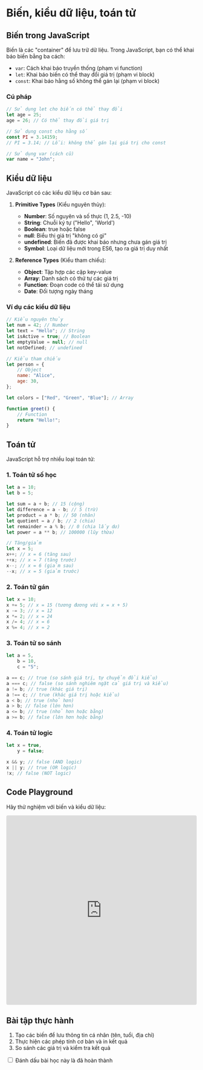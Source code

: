 # Biến, kiểu dữ liệu, toán tử

## Biến trong JavaScript

Biến là các "container" để lưu trữ dữ liệu. Trong JavaScript, bạn có thể khai báo biến bằng ba cách:

-   `var`: Cách khai báo truyền thống (phạm vi function)
-   `let`: Khai báo biến có thể thay đổi giá trị (phạm vi block)
-   `const`: Khai báo hằng số không thể gán lại (phạm vi block)

### Cú pháp

```javascript
// Sử dụng let cho biến có thể thay đổi
let age = 25;
age = 26; // Có thể thay đổi giá trị

// Sử dụng const cho hằng số
const PI = 3.14159;
// PI = 3.14; // Lỗi: không thể gán lại giá trị cho const

// Sử dụng var (cách cũ)
var name = "John";
```

## Kiểu dữ liệu

JavaScript có các kiểu dữ liệu cơ bản sau:

1. **Primitive Types** (Kiểu nguyên thủy):

    - **Number**: Số nguyên và số thực (1, 2.5, -10)
    - **String**: Chuỗi ký tự ("Hello", 'World')
    - **Boolean**: true hoặc false
    - **null**: Biểu thị giá trị "không có gì"
    - **undefined**: Biến đã được khai báo nhưng chưa gán giá trị
    - **Symbol**: Loại dữ liệu mới trong ES6, tạo ra giá trị duy nhất

2. **Reference Types** (Kiểu tham chiếu):
    - **Object**: Tập hợp các cặp key-value
    - **Array**: Danh sách có thứ tự các giá trị
    - **Function**: Đoạn code có thể tái sử dụng
    - **Date**: Đối tượng ngày tháng

### Ví dụ các kiểu dữ liệu

```javascript
// Kiểu nguyên thủy
let num = 42; // Number
let text = "Hello"; // String
let isActive = true; // Boolean
let emptyValue = null; // null
let notDefined; // undefined

// Kiểu tham chiếu
let person = {
    // Object
    name: "Alice",
    age: 30,
};

let colors = ["Red", "Green", "Blue"]; // Array

function greet() {
    // Function
    return "Hello!";
}
```

## Toán tử

JavaScript hỗ trợ nhiều loại toán tử:

### 1. Toán tử số học

```javascript
let a = 10;
let b = 5;

let sum = a + b; // 15 (cộng)
let difference = a - b; // 5 (trừ)
let product = a * b; // 50 (nhân)
let quotient = a / b; // 2 (chia)
let remainder = a % b; // 0 (chia lấy dư)
let power = a ** b; // 100000 (lũy thừa)

// Tăng/giảm
let x = 5;
x++; // x = 6 (tăng sau)
++x; // x = 7 (tăng trước)
x--; // x = 6 (giảm sau)
--x; // x = 5 (giảm trước)
```

### 2. Toán tử gán

```javascript
let x = 10;
x += 5; // x = 15 (tương đương với x = x + 5)
x -= 3; // x = 12
x *= 2; // x = 24
x /= 4; // x = 6
x %= 4; // x = 2
```

### 3. Toán tử so sánh

```javascript
let a = 5,
    b = 10,
    c = "5";

a == c; // true (so sánh giá trị, tự chuyển đổi kiểu)
a === c; // false (so sánh nghiêm ngặt cả giá trị và kiểu)
a != b; // true (khác giá trị)
a !== c; // true (khác giá trị hoặc kiểu)
a < b; // true (nhỏ hơn)
a > b; // false (lớn hơn)
a <= b; // true (nhỏ hơn hoặc bằng)
a >= b; // false (lớn hơn hoặc bằng)
```

### 4. Toán tử logic

```javascript
let x = true,
    y = false;

x && y; // false (AND logic)
x || y; // true (OR logic)
!x; // false (NOT logic)
```

## Code Playground

Hãy thử nghiệm với biến và kiểu dữ liệu:

<div class="code-playground">
<iframe src="https://stackblitz.com/edit/js-playground-polytuts-variables?embed=1&file=index.js&hideNavigation=1" style="width:100%; height:500px; border:0; border-radius: 4px; overflow:hidden;"></iframe>
</div>

## Bài tập thực hành

1. Tạo các biến để lưu thông tin cá nhân (tên, tuổi, địa chỉ)
2. Thực hiện các phép tính cơ bản và in kết quả
3. So sánh các giá trị và kiểm tra kết quả

<div class="progress-tracker">
<input type="checkbox" id="completed-variables" name="completed-variables">
<label for="completed-variables">Đánh dấu bài học này là đã hoàn thành</label>
</div>

<script>
document.addEventListener('DOMContentLoaded', () => {
  const checkbox = document.getElementById('completed-variables');
  
  if (localStorage.getItem('completed-variables') === 'true') {
    checkbox.checked = true;
  }
  
  checkbox.addEventListener('change', () => {
    localStorage.setItem('completed-variables', checkbox.checked);
  });
});
</script>
